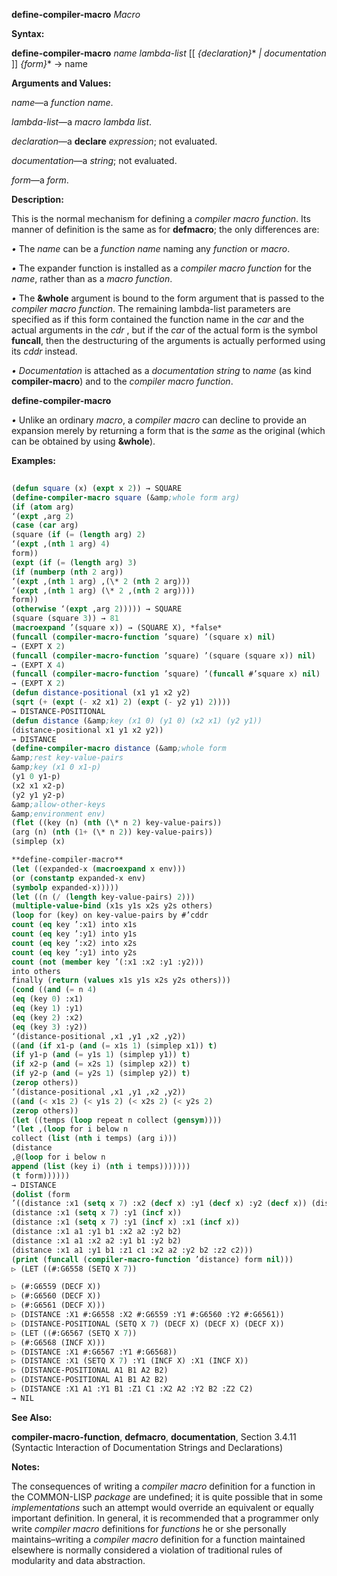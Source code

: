 **define-compiler-macro** *Macro* 



**Syntax:** 



**define-compiler-macro** *name lambda-list* [[ *\{declaration\}*\* *| documentation* ]] *\{form\}*\* → name 



**Arguments and Values:** 



*name*—a *function name*. 



*lambda-list*—a *macro lambda list*. 



*declaration*—a **declare** *expression*; not evaluated. 



*documentation*—a *string*; not evaluated. 



*form*—a *form*. 



**Description:** 



This is the normal mechanism for defining a *compiler macro function*. Its manner of definition is the same as for **defmacro**; the only differences are: 



*•* The *name* can be a *function name* naming any *function* or *macro*. 



*•* The expander function is installed as a *compiler macro function* for the *name*, rather than as a *macro function*. 



*•* The **&amp;whole** argument is bound to the form argument that is passed to the *compiler macro function*. The remaining lambda-list parameters are specified as if this form contained the function name in the *car* and the actual arguments in the *cdr* , but if the *car* of the actual form is the symbol **funcall**, then the destructuring of the arguments is actually performed using its *cddr* instead. 



*• Documentation* is attached as a *documentation string* to *name* (as kind **compiler-macro**) and to the *compiler macro function*.  







**define-compiler-macro** 



*•* Unlike an ordinary *macro*, a *compiler macro* can decline to provide an expansion merely by returning a form that is the *same* as the original (which can be obtained by using **&amp;whole**). 



**Examples:**
```lisp
 
(defun square (x) (expt x 2)) → SQUARE 
(define-compiler-macro square (&amp;whole form arg) 
(if (atom arg) 
‘(expt ,arg 2) 
(case (car arg) 
(square (if (= (length arg) 2) 
‘(expt ,(nth 1 arg) 4) 
form)) 
(expt (if (= (length arg) 3) 
(if (numberp (nth 2 arg)) 
‘(expt ,(nth 1 arg) ,(\* 2 (nth 2 arg))) 
‘(expt ,(nth 1 arg) (\* 2 ,(nth 2 arg)))) 
form)) 
(otherwise ‘(expt ,arg 2))))) → SQUARE 
(square (square 3)) → 81 
(macroexpand ’(square x)) → (SQUARE X), *false* 
(funcall (compiler-macro-function ’square) ’(square x) nil) 
→ (EXPT X 2) 
(funcall (compiler-macro-function ’square) ’(square (square x)) nil) 
→ (EXPT X 4) 
(funcall (compiler-macro-function ’square) ’(funcall #’square x) nil) 
→ (EXPT X 2) 
(defun distance-positional (x1 y1 x2 y2) 
(sqrt (+ (expt (- x2 x1) 2) (expt (- y2 y1) 2)))) 
→ DISTANCE-POSITIONAL 
(defun distance (&amp;key (x1 0) (y1 0) (x2 x1) (y2 y1)) 
(distance-positional x1 y1 x2 y2)) 
→ DISTANCE 
(define-compiler-macro distance (&amp;whole form 
&amp;rest key-value-pairs 
&amp;key (x1 0 x1-p) 
(y1 0 y1-p) 
(x2 x1 x2-p) 
(y2 y1 y2-p) 
&amp;allow-other-keys 
&amp;environment env) 
(flet ((key (n) (nth (\* n 2) key-value-pairs)) 
(arg (n) (nth (1+ (\* n 2)) key-value-pairs)) 
(simplep (x)  

**define-compiler-macro** 
(let ((expanded-x (macroexpand x env))) 
(or (constantp expanded-x env) 
(symbolp expanded-x))))) 
(let ((n (/ (length key-value-pairs) 2))) 
(multiple-value-bind (x1s y1s x2s y2s others) 
(loop for (key) on key-value-pairs by #’cddr 
count (eq key ’:x1) into x1s 
count (eq key ’:y1) into y1s 
count (eq key ’:x2) into x2s 
count (eq key ’:y1) into y2s 
count (not (member key ’(:x1 :x2 :y1 :y2))) 
into others 
finally (return (values x1s y1s x2s y2s others))) 
(cond ((and (= n 4) 
(eq (key 0) :x1) 
(eq (key 1) :y1) 
(eq (key 2) :x2) 
(eq (key 3) :y2)) 
‘(distance-positional ,x1 ,y1 ,x2 ,y2)) 
((and (if x1-p (and (= x1s 1) (simplep x1)) t) 
(if y1-p (and (= y1s 1) (simplep y1)) t) 
(if x2-p (and (= x2s 1) (simplep x2)) t) 
(if y2-p (and (= y2s 1) (simplep y2)) t) 
(zerop others)) 
‘(distance-positional ,x1 ,y1 ,x2 ,y2)) 
((and (< x1s 2) (< y1s 2) (< x2s 2) (< y2s 2) 
(zerop others)) 
(let ((temps (loop repeat n collect (gensym)))) 
‘(let ,(loop for i below n 
collect (list (nth i temps) (arg i))) 
(distance 
,@(loop for i below n 
append (list (key i) (nth i temps))))))) 
(t form)))))) 
→ DISTANCE 
(dolist (form 
’((distance :x1 (setq x 7) :x2 (decf x) :y1 (decf x) :y2 (decf x)) (distance :x1 (setq x 7) :y1 (decf x) :x2 (decf x) :y2 (decf x)) 
(distance :x1 (setq x 7) :y1 (incf x)) 
(distance :x1 (setq x 7) :y1 (incf x) :x1 (incf x)) 
(distance :x1 a1 :y1 b1 :x2 a2 :y2 b2) 
(distance :x1 a1 :x2 a2 :y1 b1 :y2 b2) 
(distance :x1 a1 :y1 b1 :z1 c1 :x2 a2 :y2 b2 :z2 c2))) 
(print (funcall (compiler-macro-function ’distance) form nil))) 
▷ (LET ((#:G6558 (SETQ X 7))  

▷ (#:G6559 (DECF X)) 
▷ (#:G6560 (DECF X)) 
▷ (#:G6561 (DECF X))) 
▷ (DISTANCE :X1 #:G6558 :X2 #:G6559 :Y1 #:G6560 :Y2 #:G6561)) 
▷ (DISTANCE-POSITIONAL (SETQ X 7) (DECF X) (DECF X) (DECF X)) 
▷ (LET ((#:G6567 (SETQ X 7)) 
▷ (#:G6568 (INCF X))) 
▷ (DISTANCE :X1 #:G6567 :Y1 #:G6568)) 
▷ (DISTANCE :X1 (SETQ X 7) :Y1 (INCF X) :X1 (INCF X)) 
▷ (DISTANCE-POSITIONAL A1 B1 A2 B2) 
▷ (DISTANCE-POSITIONAL A1 B1 A2 B2) 
▷ (DISTANCE :X1 A1 :Y1 B1 :Z1 C1 :X2 A2 :Y2 B2 :Z2 C2) 
→ NIL 

```
**See Also:** 



**compiler-macro-function**, **defmacro**, **documentation**, Section 3.4.11 (Syntactic Interaction of Documentation Strings and Declarations) 



**Notes:** 



The consequences of writing a *compiler macro* definition for a function in the COMMON-LISP *package* are undefined; it is quite possible that in some *implementations* such an attempt would override an equivalent or equally important definition. In general, it is recommended that a programmer only write *compiler macro* definitions for *functions* he or she personally maintains–writing a *compiler macro* definition for a function maintained elsewhere is normally considered a violation of traditional rules of modularity and data abstraction. 



